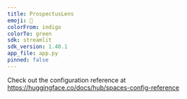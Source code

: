 ```yaml
---
title: ProspectusLens
emoji: 👀
colorFrom: indigo
colorTo: green
sdk: streamlit
sdk_version: 1.40.1
app_file: app.py
pinned: false
---
```


Check out the configuration reference at https://huggingface.co/docs/hub/spaces-config-reference
